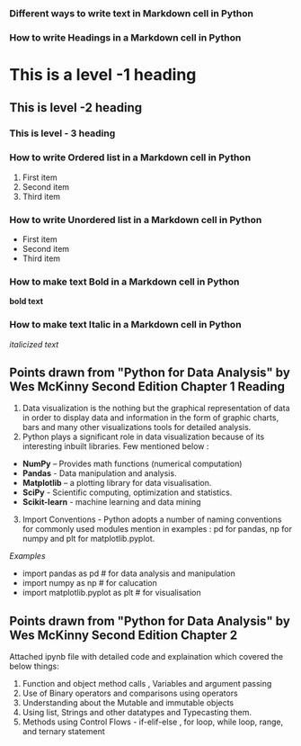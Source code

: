 ### Different ways to write text in Markdown cell in Python
### How to write Headings in a Markdown cell in Python
# This is a level -1 heading
## This is level -2 heading
### This is level - 3 heading

### How to write Ordered list in a Markdown cell in Python
1. First item
2. Second item
3. Third item

### How to write Unordered list in a Markdown cell in Python 
- First item
- Second item
- Third item

### How to make text Bold in a Markdown cell in Python
**bold text**

### How to make text Italic in a Markdown cell in Python
*italicized text*


## Points drawn from "Python for Data Analysis" by Wes McKinny Second Edition Chapter 1 Reading
1. Data visualization is the nothing but the graphical representation of data in order to display data and information in the form of graphic charts, bars and many other visualizations tools for detailed analysis.
2. Python plays a significant role in data visualization because of its interesting inbuilt libraries. Few mentioned below :
  - **NumPy** – Provides math functions (numerical computation)
  - **Pandas** - Data manipulation and analysis.
  - **Matplotlib** – a plotting library for data visualisation.
  - **SciPy** -  Scientific computing, optimization and statistics.
  - **Scikit-learn** - machine learning and data mining
3. Import Conventions - Python adopts a number of naming conventions for commonly used modules mention in examples : pd for pandas, np for numpy and plt for matplotlib.pyplot.

  *Examples*
 - import pandas as pd # for data analysis and manipulation
 - import numpy as np  # for calucation 
 - import matplotlib.pyplot as plt # for visualisation
 
 ## Points drawn from "Python for Data Analysis" by Wes McKinny Second Edition Chapter 2
 Attached ipynb file with detailed code and explaination which covered the below things:
 1. Function and object method calls , Variables and argument passing
 2. Use of Binary operators and comparisons using operators
 3. Understanding about the Mutable and immutable objects
 4. Using list, Strings and other datatypes and Typecasting them.
 5.   Methods using Control Flows - if-elif-else , for loop, while loop, range, and ternary statement 
